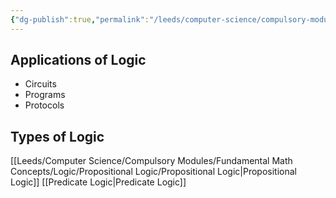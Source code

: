 ```yaml
---
{"dg-publish":true,"permalink":"/leeds/computer-science/compulsory-modules/fundamental-math-concepts/logic/logic/"}
---
```


## Applications of Logic
- Circuits
- Programs
- Protocols

## Types of Logic
[[Leeds/Computer Science/Compulsory Modules/Fundamental Math Concepts/Logic/Propositional Logic/Propositional Logic\|Propositional Logic]]
[[Predicate Logic\|Predicate Logic]]

